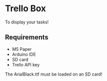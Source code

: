 # Trello Box

To display your tasks!

## Requirements

- M5 Paper
- Arduino IDE
- SD card
- Trello API key

The ArialBlack.ttf must be loaded on an SD card!